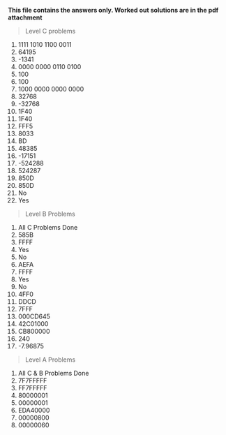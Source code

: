 **This file contains the answers only. Worked out solutions are in the pdf attachment**

> Level C problems
1. 1111 1010 1100 0011
2. 64195
3. -1341
4. 0000 0000 0110 0100
5. 100
6. 100
7. 1000 0000 0000 0000
8. 32768
9. -32768
10. 1F40
11. 1F40
12. FFF5
13. 8033
14. BD
15. 48385
16. -17151
17. -524288
18. 524287
19. 850D
20. 850D
21. No
22. Yes

> Level B Problems
1. All C Problems Done
2. 585B
3. FFFF
4. Yes
5. No
6. AEFA
7. FFFF
8. Yes
9. No
10. 4FF0
11. DDCD
12. 7FFF
13. 000CD645
14. 42C01000
15. CB800000
16. 240
17. -7.96875

> Level A Problems
1. All C & B Problems Done
2. 7F7FFFFF
3. FF7FFFFF
4. 80000001
5. 00000001
6. EDA40000
7. 00000800
8. 00000060
